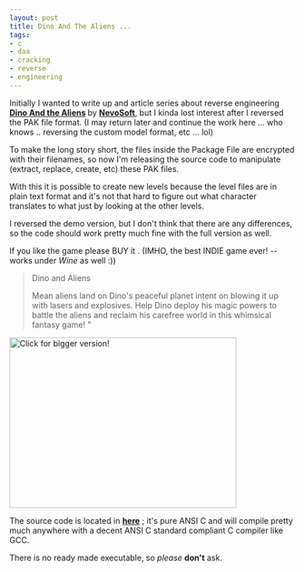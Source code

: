 ```yaml
--- 
layout: post
title: Dino And The Aliens ...
tags: 
- c
- daa
- cracking
- reverse
- engineering
---
```

<p style="text-align: left;">Initially I wanted to write up and article series about reverse engineering <span><strong><a id="e2lz" title="Click for the DEMO or BUY!" href="http://www.oberongames.com/dino_and_aliens.asp" target="_blank">Dino And the Aliens</a> </strong>by <strong><a id="vg2g" title="Visit NevoSoft!" href="http://www.nevosoft.com/" target="_blank">NevoSoft</a></strong></span>, but I kinda lost interest after I reversed the PAK file format. (I may return later and continue the work here ... who knows .. reversing the custom model format, etc ... lol)</p>
<p style="text-align: left;">To make the long story short, the files inside the Package File are encrypted with their filenames, so now I'm releasing the source code to manipulate (extract, replace, create, etc) these PAK files.</p>
<p style="text-align: left;">With this it is possible to create new levels because the level files are in plain text format and it's not that hard to figure out what character translates to what just by looking at the other levels.</p>
<p style="text-align: left;">I reversed the demo version, but I don't think that there are any differences, so the code should work pretty much fine with the full version as well.</p>
<p style="text-align: left;">If you like the game please BUY it . (IMHO, the best INDIE game ever! -- works under <em>Wine</em> as well :))</p>

<blockquote>Dino and Aliens

Mean aliens land on Dino's peaceful planet intent on blowing it up with lasers and explosives. Help Dino deploy his magic powers to battle the aliens and reclaim his carefree world in this whimsical fantasy game! "</blockquote>
<p style="text-align: center;"></p>


<a class="image" href="{{ site.url }}/images/2009/07/dfzz4ggw_803d2qk9xfg_b.jpeg" target="_blank"><img class="size-thumbnail wp-image-611" title="dfzz4ggw_803d2qk9xfg_b" src="{{ site.url }}/images/2009/07/dfzz4ggw_803d2qk9xfg_b-400x300.jpg" alt="Click for bigger version!" width="400" height="300" /></a>

The source code is located in <strong><a title="Get the source!" href="http://github.com/icebreaker/daa/tree/" target="_blank">here</a></strong> ; it's pure ANSI C and will compile pretty much anywhere with a decent ANSI C standard compliant C compiler like GCC.

There is no ready made executable, so <em>please</em> <strong>don't</strong> ask.
